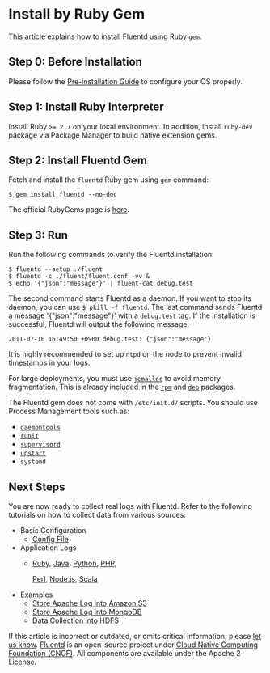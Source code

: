 # Install by Ruby Gem

This article explains how to install Fluentd using Ruby `gem`.

## Step 0: Before Installation

Please follow the [Pre-installation Guide](before-install.md) to configure your OS properly.

## Step 1: Install Ruby Interpreter

Install Ruby `>= 2.7` on your local environment. In addition, install `ruby-dev` package via Package Manager to build native extension gems.

## Step 2: Install Fluentd Gem

Fetch and install the `fluentd` Ruby gem using `gem` command:

```text
$ gem install fluentd --no-doc
```

The official RubyGems page is [here](https://rubygems.org/gems/fluentd).

## Step 3: Run

Run the following commands to verify the Fluentd installation:

```text
$ fluentd --setup ./fluent
$ fluentd -c ./fluent/fluent.conf -vv &
$ echo '{"json":"message"}' | fluent-cat debug.test
```

The second command starts Fluentd as a daemon. If you want to stop its daemon, you can use `$ pkill -f fluentd`. The last command sends Fluentd a message '{"json":"message"}' with a `debug.test` tag. If the installation is successful, Fluentd will output the following message:

```text
2011-07-10 16:49:50 +0900 debug.test: {"json":"message"}
```

It is highly recommended to set up `ntpd` on the node to prevent invalid timestamps in your logs.

For large deployments, you must use [`jemalloc`](http://www.canonware.com/jemalloc/) to avoid memory fragmentation. This is already included in the [`rpm`](install-fluent-package/install-by-rpm-fluent-package.md) and [`deb`](install-fluent-package/install-by-deb-fluent-package.md) packages.

The Fluentd gem does not come with `/etc/init.d/` scripts. You should use Process Management tools such as:

* [`daemontools`](http://cr.yp.to/daemontools.html)
* [`runit`](http://smarden.org/runit/)
* [`supervisord`](http://supervisord.org/)
* [`upstart`](http://upstart.ubuntu.com/)
* `systemd`

## Next Steps

You are now ready to collect real logs with Fluentd. Refer to the following tutorials on how to collect data from various sources:

* Basic Configuration
  * [Config File](../configuration/config-file.md)
* Application Logs
  * [Ruby](../language-bindings/ruby.md), [Java](../language-bindings/java.md), [Python](../language-bindings/python.md), [PHP](../language-bindings/php.md),

    [Perl](../language-bindings/perl.md), [Node.js](../language-bindings/nodejs.md), [Scala](../language-bindings/scala.md)
* Examples
  * [Store Apache Log into Amazon S3](../how-to-guides/apache-to-s3.md)
  * [Store Apache Log into MongoDB](../how-to-guides/apache-to-mongodb.md)
  * [Data Collection into HDFS](../how-to-guides/http-to-hdfs.md)

If this article is incorrect or outdated, or omits critical information, please [let us know](https://github.com/fluent/fluentd-docs-gitbook/issues?state=open). [Fluentd](http://www.fluentd.org/) is an open-source project under [Cloud Native Computing Foundation \(CNCF\)](https://cncf.io/). All components are available under the Apache 2 License.

